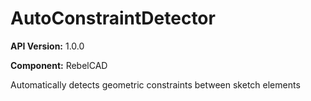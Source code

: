 # AutoConstraintDetector

**API Version:** 1.0.0

**Component:** RebelCAD

Automatically detects geometric constraints between sketch elements

